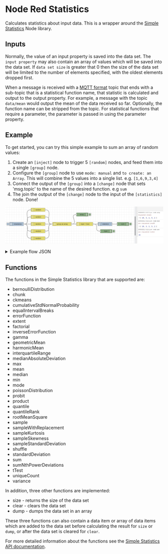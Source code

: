 # Node Red Statistics

Calculates statistics about input data. This is a wrapper around the [Simple Statistics](http://simplestatistics.org) Node library.

## Inputs

Normally, the value of an input property is saved into the data set. The
`input property` may also contain an array of values which will be saved into the
data set.  If `data set size` is greater that 0 then the size of the data set will be
limited to the number of elements specified, with the oldest elements dropped first.

When a message is received with a [MQTT format](http://public.dhe.ibm.com/software/dw/webservices/ws-mqtt/mqtt-v3r1.html#appendix-a) topic that ends with a sub-topic that is a statistical function name, that statistic is calculated and output to the output property. For example, a message with the topic `data/mean` would output the mean of the data received so far. Optionally, the function name can be stripped from the topic. For statistical functions that require a parameter, the parameter is passed in using the parameter property.

## Example

To get started, you can try this simple example to sum an array of random values:

1. Create an `[inject]` node to trigger 5 `[random]` nodes, and feed them into a single `[group]` node.
2. Configure the `[group]` node to use `mode: manual` and `to create: an Array`. This will combine the 5 values into a single list. e.g. `[1,6,9,3,4]`
3. Connect the output of the `[group]` into a `[change]` node that sets 'msg.topic' to the name of the desired function. e.g `sum`
4. The join the output of the `[change]` node to the input of the `[statistics]` node. Done!


![Image of example flow](node_red_statistics_example.jpg)


<details>
  <summary>Example flow JSON</summary>
  
```
[{"id":"8d4280c37c03c87e","type":"random","z":"6e9bd01e4dd4151c","name":"","low":1,"high":10,"inte":"true","property":"payload","x":320,"y":480,"wires":[["f9a79f6ff95fae39"]]},{"id":"8e904295ce59ee22","type":"random","z":"6e9bd01e4dd4151c","name":"","low":1,"high":10,"inte":"true","property":"payload","x":320,"y":540,"wires":[["f9a79f6ff95fae39"]]},{"id":"de285d90997217a6","type":"random","z":"6e9bd01e4dd4151c","name":"","low":1,"high":10,"inte":"true","property":"payload","x":320,"y":600,"wires":[["f9a79f6ff95fae39"]]},{"id":"e8376ba4eb785bf0","type":"random","z":"6e9bd01e4dd4151c","name":"","low":1,"high":10,"inte":"true","property":"payload","x":320,"y":660,"wires":[["f9a79f6ff95fae39"]]},{"id":"8bc54d0c1f4dbe21","type":"random","z":"6e9bd01e4dd4151c","name":"","low":1,"high":10,"inte":"true","property":"payload","x":320,"y":720,"wires":[["f9a79f6ff95fae39"]]},{"id":"f9a79f6ff95fae39","type":"join","z":"6e9bd01e4dd4151c","name":"group as array","mode":"custom","build":"array","property":"payload","propertyType":"msg","key":"topic","joiner":"\\n","joinerType":"str","accumulate":false,"timeout":"1","count":"5","reduceRight":false,"reduceExp":"","reduceInit":"","reduceInitType":"","reduceFixup":"","x":520,"y":600,"wires":[["047d451cce9ed7d8","6dd2fb91cb428b13"]]},{"id":"c0bfacd6fd65a955","type":"statistics","z":"6e9bd01e4dd4151c","name":"","dataSetSize":"5","inputField":"payload","inputFieldType":"msg","resultField":"payload","resultFieldType":"msg","parameterField":"","parameterFieldType":"msg","stripFunction":false,"resultOnly":true,"x":880,"y":600,"wires":[["f7983de9d1cf3cdf"]]},{"id":"047d451cce9ed7d8","type":"change","z":"6e9bd01e4dd4151c","name":"topic = func","rules":[{"t":"set","p":"topic","pt":"msg","to":"sum","tot":"str"}],"action":"","property":"","from":"","to":"","reg":false,"x":710,"y":600,"wires":[["c0bfacd6fd65a955","e18cf0c8b0839c82"]]},{"id":"a106fa3c4574afcc","type":"inject","z":"6e9bd01e4dd4151c","name":"","props":[{"p":"payload"},{"p":"topic","vt":"str"}],"repeat":"","crontab":"","once":false,"onceDelay":0.1,"topic":"","payload":"","payloadType":"date","x":140,"y":600,"wires":[["8d4280c37c03c87e","8e904295ce59ee22","de285d90997217a6","e8376ba4eb785bf0","8bc54d0c1f4dbe21"]]},{"id":"f7983de9d1cf3cdf","type":"debug","z":"6e9bd01e4dd4151c","name":"sum","active":true,"tosidebar":true,"console":false,"tostatus":false,"complete":"payload","targetType":"msg","statusVal":"","statusType":"auto","x":1030,"y":600,"wires":[]},{"id":"6dd2fb91cb428b13","type":"debug","z":"6e9bd01e4dd4151c","name":"array","active":true,"tosidebar":true,"console":false,"tostatus":false,"complete":"payload","targetType":"msg","statusVal":"","statusType":"auto","x":690,"y":520,"wires":[]},{"id":"e18cf0c8b0839c82","type":"debug","z":"6e9bd01e4dd4151c","name":"topic","active":true,"tosidebar":true,"console":false,"tostatus":false,"complete":"payload","targetType":"msg","statusVal":"","statusType":"auto","x":890,"y":660,"wires":[]}]
```

</details>


## Functions

The functions in the Simple Statistics library that are supported are:

- bernoulliDistribution
- chunk
- ckmeans
- cumulativeStdNormalProbability
- equalIntervalBreaks
- errorFunction
- extent
- factorial
- inverseErrorFunction
- gamma
- geometricMean
- harmonicMean
- interquartileRange
- medianAbsoluteDeviation
- max
- mean
- median
- min
- mode
- poissonDistribution
- probit
- product
- quantile
- quantileRank
- rootMeanSquare
- sample
- sampleWithReplacement
- sampleKurtosis
- sampleSkewness
- sampleStandardDeviation
- shuffle
- standardDeviation
- sum
- sumNthPowerDeviations
- tTest
- uniqueCount
- variance

In addition, three other functions are implemented:

- size - returns the size of the data set
- clear - clears the data set
- dump - dumps the data set in an array

These three functions can also contain a data item or array of data items which are added to the data set before calculating the result for `size` or `dump`, or after the data set is cleared for `clear`.

For more detailed information about the functions see the [Simple Statistics API documentation](http://simplestatistics.org/docs/).


